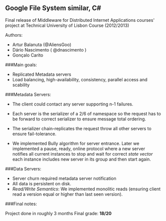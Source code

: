 Google File System similar, C#
------------------------------------------------------------------------------------------
Final release of Middleware for Distributed Internet Applications courses' project at Technical University of Lisbon Course (2012/2013)

Authors:

- Artur Balanuta (@AliensGoo)
- Dário Nascimento ( @dnascimento )
- Gonçalo Carito



###Main goals:

- Replicated Metadata servers
- Load balancing, high-availability, consistency, parallel access and scability


###Metadata Servers:
- The client could contact any server supporting n-1 failures.
- Each server is the serializer of a 2/6 of namespace so the request has to be forward to correct serializer to ensure message total ordering. 
- The serializer chain-replicates the request throw all other servers to ensure fail-tolerance.

- We implemented Bully algorithm for server entrance. Later we implemented a pause, ready, online protocol where a new server notifies all current instances to stop and wait for correct *state vector* each instance includes new server in its group and then start again.


###Data Servers:
- Server churn required metadata server notification
- All data is persistent on disk.
- *Read/Write Semantics*: We implemented monolitic reads (ensuring client read a version equal or higher than last seen version).


###Final notes:

Project done in roughly 3 months
Final grade: **18/20**


















